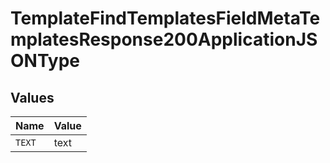 # TemplateFindTemplatesFieldMetaTemplatesResponse200ApplicationJSONType


## Values

| Name   | Value  |
| ------ | ------ |
| `TEXT` | text   |